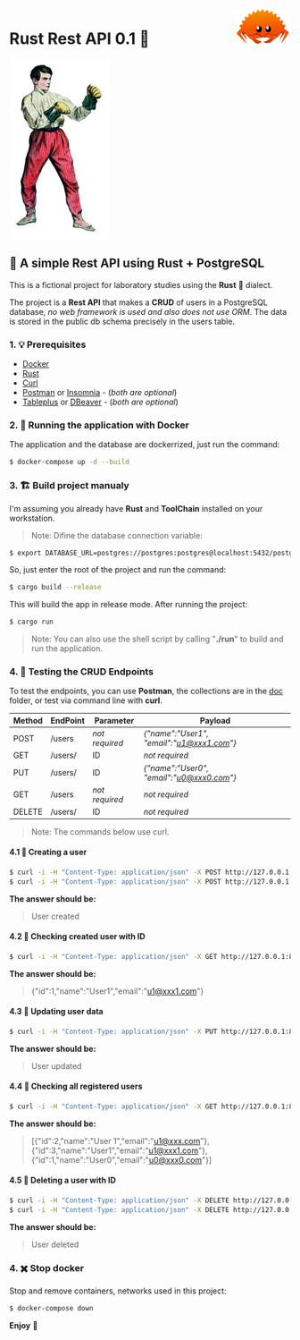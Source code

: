 <img src="https://raw.githubusercontent.com/edersoncorbari/rust-rest-api/main/doc/rust-mascot.png" align="right"/>

# Rust Rest API 0.1 🚀

![](https://raw.githubusercontent.com/edersoncorbari/rust-rest-api/main/doc/boxer.png)

## 🏁 A simple Rest API using Rust + PostgreSQL

This is a fictional project for laboratory studies using the **Rust** :crab: dialect.

The project is a **Rest API** that makes a **CRUD** of users in a PostgreSQL database, *no web framework is 
used and also does not use ORM*. The data is stored in the public db schema precisely in the users table.

### 1. 💡 Prerequisites

  - [Docker](https://www.docker.com/products/docker-desktop/)
  - [Rust](https://www.rust-lang.org/tools/install)
  - [Curl](https://curl.se/)
  - [Postman](https://www.postman.com/) or [Insomnia](https://insomnia.rest/download) - (*both are optional*)
  - [Tableplus](https://tableplus.com/) or [DBeaver](https://dbeaver.io/) - (*both are optional*)

### 2. 🏃 Running the application with Docker

The application and the database are dockerrized, just run the command:

```sh
$ docker-compose up -d --build
```

### 3. 🏗️  Build project manualy

I'm assuming you already have **Rust** and **ToolChain** installed on your workstation.

> Note: Difine the database connection variable:

```sh
$ export DATABASE_URL=postgres://postgres:postgres@localhost:5432/postgres
```

So, just enter the root of the project and run the command:

```sh
$ cargo build --release
```

This will build the app in release mode. After running the project:

```sh
$ cargo run
```

> Note: You can also use the shell script by calling "**./run**" to build and run the application.

### 4. 🧪 Testing the CRUD Endpoints

To test the endpoints, you can use **Postman**, the collections are in the [doc](doc/Rust-Rest-Api.postman_collection.json) folder, 
or test via command line with **curl**.

| Method | EndPoint | Parameter      | Payload   |
| ------ | -------- | -------------- | ----------|
| POST   | /users   | *not required* | *{"name":"User1", "email":"u1@xxx1.com"}* |
| GET    | /users/  | ID             | *not required* |
| PUT    | /users/  | ID             | *{"name":"User0", "email":"u0@xxx0.com"}* |
| GET    | /users   | *not required* | *not required* |
| DELETE | /users/  | ID             | *not required* |

> Note: The commands below use curl.

#### 4.1 📝 Creating a user

```sh
$ curl -i -H "Content-Type: application/json" -X POST http://127.0.0.1:8080/users -d '{"name":"User1", "email":"u1@xxx1.com"}'
$ curl -i -H "Content-Type: application/json" -X POST http://127.0.0.1:8080/users -d '{"name":"User2", "email":"u2@xxx2.com"}'
```

**The answer should be:**

> User created

#### 4.2 📝 Checking created user with ID 

```sh
$ curl -i -H "Content-Type: application/json" -X GET http://127.0.0.1:8080/users/1
```

**The answer should be:**

> {"id":1,"name":"User1","email":"u1@xxx1.com"}

#### 4.3 📝 Updating user data 

```sh
$ curl -i -H "Content-Type: application/json" -X PUT http://127.0.0.1:8080/users/1 -d '{"name":"User0", "email":"u0@xxx0.com"}' 
```

**The answer should be:**

> User updated

#### 4.4 📝 Checking all registered users 

```sh
$ curl -i -H "Content-Type: application/json" -X GET http://127.0.0.1:8080/users
```

**The answer should be:**

> [{"id":2,"name":"User 1","email":"u1@xxx.com"},{"id":3,"name":"User1","email":"u1@xxx1.com"},{"id":1,"name":"User0","email":"u0@xxx0.com"}]

#### 4.5 📝 Deleting a user with ID

```sh
$ curl -i -H "Content-Type: application/json" -X DELETE http://127.0.0.1:8080/users/1
$ curl -i -H "Content-Type: application/json" -X DELETE http://127.0.0.1:8080/users/2
```

**The answer should be:**

> User deleted

### 4. :heavy_multiplication_x: Stop docker

Stop and remove containers, networks used in this project:

```sh
$ docker-compose down
```

**Enjoy** :tropical_drink:
